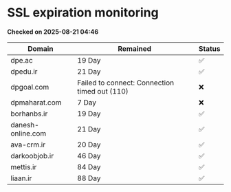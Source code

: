 # SSL expiration monitoring

**Checked on 2025-08-21 04:46**

| Domain | Remained | Status       |
|--------|----------|--------------|
| dpe.ac     | 19 Day   | ✅ |
| dpedu.ir     | 21 Day   | ✅ |
| dpgoal.com     | Failed to connect: Connection timed out (110)       | ❌ |
| dpmaharat.com     | 7 Day   | ❌ |
| borhanbs.ir     | 19 Day   | ✅ |
| danesh-online.com     | 21 Day   | ✅ |
| ava-crm.ir     | 20 Day   | ✅ |
| darkoobjob.ir     | 46 Day   | ✅ |
| mettis.ir     | 84 Day   | ✅ |
| liaan.ir     | 88 Day   | ✅ |
